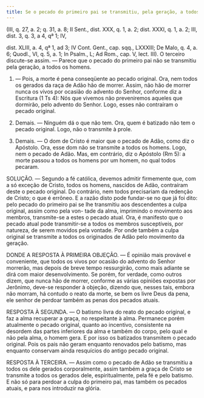 ```yaml
---
title: Se o pecado do primeiro pai se transmitiu, pela geração, a todos os homens
---
```


(III, q. 27, a. 2; q. 31, a. 8; II Sent., dist. XXX, q. 1, a. 2; dist. XXXI, q. 1, a. 2; III, dist. 3, q. 3, a 4, qª 1; IV, 

dist. XLIII, a. 4, qª 1, ad 3; IV Cont. Gent., cap. sqq., LXXXIII; De Malo, q. 4, a. 6; Quodl., VI, q. 5, a. 1; In Psalm., L; Ad Rom., cap. V, lect. III).
  O terceiro discute-se assim. — Parece que o pecado do primeiro pai não se transmitiu pela geração, a todos os homens.  

1. — Pois, a morte é pena conseqüente ao pecado original. Ora, nem todos os gerados da raça de Adão hão de morrer. Assim, não hão de morrer nunca os vivos por ocasião do advento do Senhor, conforme diz a Escritura (1 Ts 4): Nós que vivemos não preveniremos aqueles que dormirão, pelo advento do Senhor. Logo, esses não contraíram o pecado original.  

2. Demais. — Ninguém dá o que não tem. Ora, quem é batizado não tem o pecado original. Logo, não o transmite à prole.  

3. Demais. — O dom de Cristo é maior que o pecado de Adão, como diz o Apóstolo. Ora, esse dom não se transmite a todos os homens. Logo, nem o pecado de Adão.  Mas, em contrário, diz o Apóstolo (Rm 5): a morte passou a todos os homens por um homem, no qual todos pecaram.  

SOLUÇÃO. — Segundo a fé católica, devemos admitir firmemente que, com a só exceção de Cristo, todos os homens, nascidos de Adão, contraíram deste o pecado original. Do contrário, nem todos precisariam da redenção de Cristo; o que é errôneo. E a razão disto pode fundar-se no que já foi dito: pelo pecado do primeiro pai se lhe transmitiu aos descendentes a culpa original, assim como pela von- tade da alma, imprimindo o movimento aos membros, transmite-se a estes o pecado atual. Ora, é manifesto que o pecado atual pode transmitir-se a todos os membros susceptíveis, por natureza, de serem movidos pela vontade. Por onde também a culpa original se transmite a todos os originados de Adão pelo movimento da geração.  

DONDE A RESPOSTA À PRIMEIRA OBJEÇÃO. — É opinião mais provável e conveniente, que todos os vivos por ocasião do advento do Senhor morrerão, mas depois de breve tempo ressurgirão, como mais adiante se dirá com maior desenvolvimento. Se porém, for verdade, como outros dizem, que nunca hão de morrer, conforme as várias opiniões expostas por Jerônimo, deve-se responder à objeção, dizendo que, nesses tais, embora não morram, há contudo o reato da morte, se bem os livre Deus da pena, ele senhor de perdoar também as penas dos pecados atuais.  

RESPOSTA À SEGUNDA. — O batismo livra do reato do pecado original, e faz a alma recuperar a graça, no respeitante à alma. Permanece porém atualmente o pecado original, quanto ao incentivo, consistente na desordem das partes inferiores da alma e também do corpo, pelo qual e não pela alma, o homem gera. E por isso os batizados transmitem o pecado original. Pois os pais não geram enquanto renovados pelo batismo, mas enquanto conservam ainda resquícios do antigo pecado original.  

RESPOSTA À TERCEIRA. — Assim como o pecado de Adão se transmitiu a todos os dele gerados corporalmente, assim também a graça de Cristo se transmite a todos os gerados dele, espiritualmente, pela fé e pelo batismo. E não só para perdoar a culpa do primeiro pai, mas também os pecados atuais, e para nos introduzir na glória.